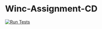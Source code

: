 # Winc-Assignment-CD

[![Run Tests](https://github.com/Rhomekso/Winc-Assignment-CD/actions/workflows/testing.yml/badge.svg)](https://github.com/Rhomekso/Winc-Assignment-CD/actions/workflows/testing.yml)

